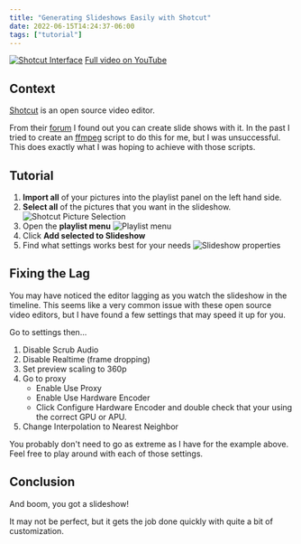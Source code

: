 ```yaml
---
title: "Generating Slideshows Easily with Shotcut"
date: 2022-06-15T14:24:37-06:00
tags: ["tutorial"]
---
```

[![Shotcut Interface](/images/posts/shotcut-slideshow-generator/thumbnail.webp)](https://www.youtube.com/watch?v=jf2OVow17X8)
[Full video on YouTube](https://www.youtube.com/watch?v=jf2OVow17X8)

## Context
[Shotcut](https://shotcut.org/) is an open source video editor.

From their [forum](https://forum.shotcut.org/t/slideshow-generator/19162) I found out you can create slide shows with it. In the past I tried to create an [ffmpeg](https://ffmpeg.org/) script to do this for me, but I was unsuccessful. This does exactly what I was hoping to achieve with those scripts.

## Tutorial
1. **Import all** of your pictures into the playlist panel on the left hand side.
2. **Select all** of the pictures that you want in the slideshow.
![Shotcut Picture Selection](/images/posts/shotcut-slideshow-generator/highlight-photos-playlist.webp)
3. Open the **playlist menu**
![Playlist menu](/images/posts/shotcut-slideshow-generator/slideshow-playlist.webp)
4. Click **Add selected to Slideshow**
5. Find what settings works best for your needs
![Slideshow properties](/images/posts/shotcut-slideshow-generator/slideshow-properties.webp)

## Fixing the Lag
You may have noticed the editor lagging as you watch the slideshow in the timeline. This seems like a very common issue with these open source video editors, but I have found a few settings that may speed it up for you.

Go to settings then...
1. Disable Scrub Audio
2. Disable Realtime (frame dropping)
3. Set preview scaling to 360p
4. Go to proxy
	- Enable Use Proxy
	- Enable Use Hardware Encoder 
	- Click Configure Hardware Encoder and double check that your using the correct GPU or APU.
5. Change Interpolation to Nearest Neighbor

You probably don't need to go as extreme as I have for the example above. Feel free to play around with each of those settings.

## Conclusion
And boom, you got a slideshow! 

It may not be perfect, but it gets the job done quickly with quite a bit of customization.
